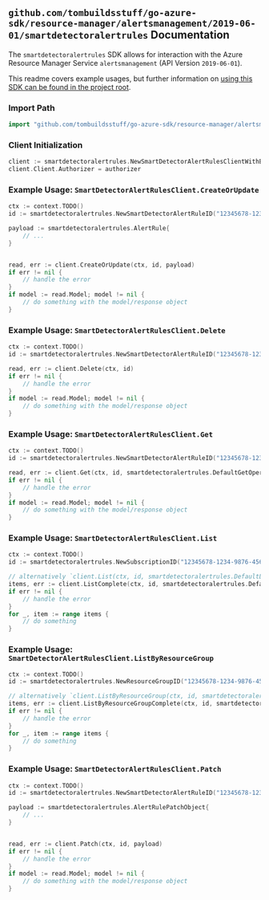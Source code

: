 
## `github.com/tombuildsstuff/go-azure-sdk/resource-manager/alertsmanagement/2019-06-01/smartdetectoralertrules` Documentation

The `smartdetectoralertrules` SDK allows for interaction with the Azure Resource Manager Service `alertsmanagement` (API Version `2019-06-01`).

This readme covers example usages, but further information on [using this SDK can be found in the project root](https://github.com/tombuildsstuff/go-azure-sdk/tree/main/docs).

### Import Path

```go
import "github.com/tombuildsstuff/go-azure-sdk/resource-manager/alertsmanagement/2019-06-01/smartdetectoralertrules"
```


### Client Initialization

```go
client := smartdetectoralertrules.NewSmartDetectorAlertRulesClientWithBaseURI("https://management.azure.com")
client.Client.Authorizer = authorizer
```


### Example Usage: `SmartDetectorAlertRulesClient.CreateOrUpdate`

```go
ctx := context.TODO()
id := smartdetectoralertrules.NewSmartDetectorAlertRuleID("12345678-1234-9876-4563-123456789012", "example-resource-group", "smartDetectorAlertRuleValue")

payload := smartdetectoralertrules.AlertRule{
	// ...
}


read, err := client.CreateOrUpdate(ctx, id, payload)
if err != nil {
	// handle the error
}
if model := read.Model; model != nil {
	// do something with the model/response object
}
```


### Example Usage: `SmartDetectorAlertRulesClient.Delete`

```go
ctx := context.TODO()
id := smartdetectoralertrules.NewSmartDetectorAlertRuleID("12345678-1234-9876-4563-123456789012", "example-resource-group", "smartDetectorAlertRuleValue")

read, err := client.Delete(ctx, id)
if err != nil {
	// handle the error
}
if model := read.Model; model != nil {
	// do something with the model/response object
}
```


### Example Usage: `SmartDetectorAlertRulesClient.Get`

```go
ctx := context.TODO()
id := smartdetectoralertrules.NewSmartDetectorAlertRuleID("12345678-1234-9876-4563-123456789012", "example-resource-group", "smartDetectorAlertRuleValue")

read, err := client.Get(ctx, id, smartdetectoralertrules.DefaultGetOperationOptions())
if err != nil {
	// handle the error
}
if model := read.Model; model != nil {
	// do something with the model/response object
}
```


### Example Usage: `SmartDetectorAlertRulesClient.List`

```go
ctx := context.TODO()
id := smartdetectoralertrules.NewSubscriptionID("12345678-1234-9876-4563-123456789012")

// alternatively `client.List(ctx, id, smartdetectoralertrules.DefaultListOperationOptions())` can be used to do batched pagination
items, err := client.ListComplete(ctx, id, smartdetectoralertrules.DefaultListOperationOptions())
if err != nil {
	// handle the error
}
for _, item := range items {
	// do something
}
```


### Example Usage: `SmartDetectorAlertRulesClient.ListByResourceGroup`

```go
ctx := context.TODO()
id := smartdetectoralertrules.NewResourceGroupID("12345678-1234-9876-4563-123456789012", "example-resource-group")

// alternatively `client.ListByResourceGroup(ctx, id, smartdetectoralertrules.DefaultListByResourceGroupOperationOptions())` can be used to do batched pagination
items, err := client.ListByResourceGroupComplete(ctx, id, smartdetectoralertrules.DefaultListByResourceGroupOperationOptions())
if err != nil {
	// handle the error
}
for _, item := range items {
	// do something
}
```


### Example Usage: `SmartDetectorAlertRulesClient.Patch`

```go
ctx := context.TODO()
id := smartdetectoralertrules.NewSmartDetectorAlertRuleID("12345678-1234-9876-4563-123456789012", "example-resource-group", "smartDetectorAlertRuleValue")

payload := smartdetectoralertrules.AlertRulePatchObject{
	// ...
}


read, err := client.Patch(ctx, id, payload)
if err != nil {
	// handle the error
}
if model := read.Model; model != nil {
	// do something with the model/response object
}
```
